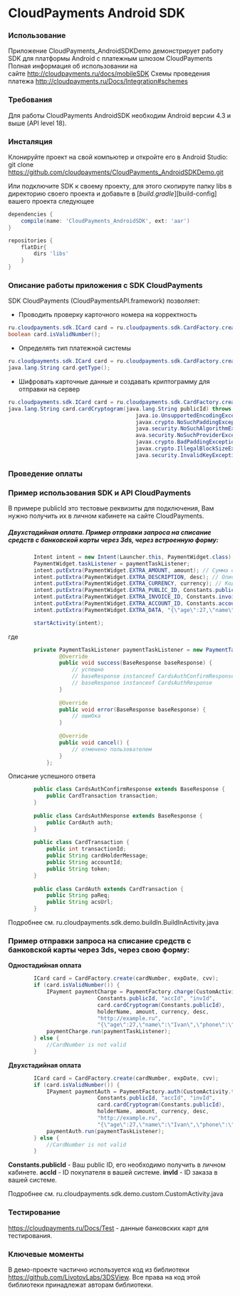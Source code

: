 CloudPayments Android SDK
=====================
### Использование

Приложение CloudPayments_AndroidSDKDemo демонстрирует работу SDK для платформы Android с платежным шлюзом CloudPayments
Полная информация об использовании на сайте http://cloudpayments.ru/docs/mobileSDK
Схемы проведения платежа http://cloudpayments.ru/Docs/Integration#schemes

### Требования
Для работы CloudPayments AndroidSDK необходим Android версии 4.3 и выше (API level 18).
### Инсталяция
Клонируйте проект на свой компьютер и откройте его в Android Studio:
git clone https://github.com/cloudpayments/CloudPayments_AndroidSDKDemo.git

Или подключите SDK к своему проекту, для этого скопируте папку libs в директорию своего проекта и добавьте в [_build.gradle_][build-config] вашего проекта следующее
```groovy
dependencies {
    compile(name: 'CloudPayments_AndroidSDK', ext: 'aar')
}

repositories {
    flatDir{
        dirs 'libs'
    }
}
```
### Описание работы приложения с SDK CloudPayments

SDK CloudPayments (CloudPaymentsAPI.framework) позволяет:
* Проводить проверку карточного номера на корректность  
```java  
ru.cloudpayments.sdk.ICard card = ru.cloudpayments.sdk.CardFactory.create(java.lang.String number);
boolean card.isValidNumber();
```
* Определять тип платежной системы
```java
ru.cloudpayments.sdk.ICard card = ru.cloudpayments.sdk.CardFactory.create(java.lang.String number);
java.lang.String card.getType();
```
* Шифровать карточные данные и создавать криптограмму для отправки на сервер
```java
ru.cloudpayments.sdk.ICard card = ru.cloudpayments.sdk.CardFactory.create(java.lang.String number);
java.lang.String card.cardCryptogram(java.lang.String publicId) throws 
                                        java.io.UnsupportedEncodingException, 
                                        javax.crypto.NoSuchPaddingException, 
                                        java.security.NoSuchAlgorithmException,                   
                                        ava.security.NoSuchProviderException, 
                                        javax.crypto.BadPaddingException, 
                                        javax.crypto.IllegalBlockSizeException,                     
                                        java.security.InvalidKeyException;
```
### Проведение оплаты

### Пример использования SDK и API CloudPayments 

В примере publicId это тестовые реквизиты для подключения, Вам нужно получить их в личном кабинете на сайте CloudPayments.

##### Двухстадийная оплата. Пример отправки запроса на списание средств с банковской карты через 3ds, через встроенную форму:
```java
        Intent intent = new Intent(Launcher.this, PaymentWidget.class);
        PaymentWidget.taskListener = paymentTaskListener;
        intent.putExtra(PaymentWidget.EXTRA_AMOUNT, amount); // Сумма оплаты
        intent.putExtra(PaymentWidget.EXTRA_DESCRIPTION, desc); // Описание
        intent.putExtra(PaymentWidget.EXTRA_CURRENCY, currency); // Код валюты
        intent.putExtra(PaymentWidget.EXTRA_PUBLIC_ID, Constants.publicId); // Ваш public ID
        intent.putExtra(PaymentWidget.EXTRA_INVOICE_ID, Constants.invoiceId); // ID заказа в вашей системе
        intent.putExtra(PaymentWidget.EXTRA_ACCOUNT_ID, Constants.accountId); // ID покупателя в вашей системе
        intent.putExtra(PaymentWidget.EXTRA_DATA, "{\"age\":27,\"name\":\"Ivan\",\"phone\":\"+79998881122\"}"); // Произвольный набор параметров

        startActivity(intent);
```

где
```java     
        private PaymentTaskListener paymentTaskListener = new PaymentTaskListener() {
                @Override
                public void success(BaseResponse baseResponse) {
                    // успешно 
                    // baseResponse instanceof CardsAuthConfirmResponse - оплата 3ds
                    // baseResponse instanceof CardsAuthResponse
                }
        
                @Override
                public void error(BaseResponse baseResponse) {
                    // ошибка
                }
        
                @Override
                public void cancel() {
                    // отменено пользователем
                }
            };
```

Описание успешного ответа
```java
        public class CardsAuthConfirmResponse extends BaseResponse {
            public CardTransaction transaction;
        }
        
        public class CardsAuthResponse extends BaseResponse {
            public CardAuth auth;
        }
        
        public class CardTransaction {
            public int transactionId;
            public String cardHolderMessage;
            public String accountId;
            public String token;
        }
        
        public class CardAuth extends CardTransaction {
            public String paReq;
            public String acsUrl;
        }
```
Подробнее см. ru.cloudpayments.sdk.demo.buildIn.BuildInActivity.java

### Пример отправки запроса на списание средств с банковской карты через 3ds, через свою форму:

**Одностадийная оплата**

```java
        ICard card = CardFactory.create(cardNumber, expDate, cvv);
        if (card.isValidNumber()) {
            IPayment paymentCharge = PaymentFactory.charge(CustomActivity.this,
                            Constants.publicId, "accId", "invId",
                            card.cardCryptogram(Constants.publicId),
                            holderName, amount, currency, desc,
                            "http://example.ru",
                            "{\"age\":27,\"name\":\"Ivan\",\"phone\":\"+79998881122\"}");
            paymentCharge.run(paymentTaskListener);
        } else {
            //CardNumber is not valid
        }
```

**Двухстадийная оплата**

```java
        ICard card = CardFactory.create(cardNumber, expDate, cvv);
        if (card.isValidNumber()) {
            IPayment paymentAuth = PaymentFactory.auth(CustomActivity.this,
                            Constants.publicId, "accId", "invId",
                            card.cardCryptogram(Constants.publicId),
                            holderName, amount, currency, desc,
                            "http://example.ru",
                            "{\"age\":27,\"name\":\"Ivan\",\"phone\":\"+79998881122\"}");
            paymentAuth.run(paymentTaskListener);
        } else {
            //CardNumber is not valid
        }
```
**Constants.publicId** - Ваш public ID, его необходимо получить в личном кабинете.
**accId** - ID покупателя в вашей системе.
**invId** - ID заказа в вашей системе.

Подробнее см. ru.cloudpayments.sdk.demo.custom.CustomActivity.java

### Тестирование
https://cloudpayments.ru/Docs/Test - данные банковских карт для тестирования.

### Ключевые моменты

В демо-проекте частично используется код из библиотеки https://github.com/LivotovLabs/3DSView. Все права на код этой библиотеки принадлежат авторам библиотеки.